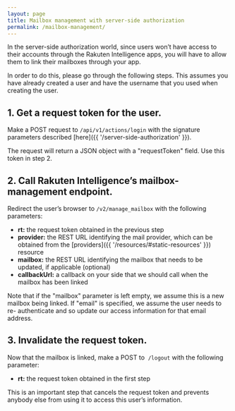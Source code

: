 ```yaml
---
layout: page
title: Mailbox management with server-side authorization
permalink: /mailbox-management/
---
```


In the server-side authorization world, since users won’t have access to their accounts through the Rakuten Intelligence apps, you will have to allow them to link their mailboxes through your app.

In order to do this, please go through the following steps. This assumes you have already created a user and have the username that you used when creating the user.

## 1\. Get a request token for the user.

Make a POST request to `/api/v1/actions/login` with the signature parameters described [here]({{ '/server-side-authorization' }}).

The request will return a JSON object with a "requestToken" field. Use this token in step 2.

## 2\. Call Rakuten Intelligence’s mailbox-management endpoint.

Redirect the user’s browser to `/v2/manage_mailbox` with the following parameters:

- **rt:** the request token obtained in the previous step
- **provider:** the REST URL identifying the mail provider, which can be obtained from the [providers]({{ '/resources/#static-resources' }}) resource
- **mailbox:** the REST URL identifying the mailbox that needs to be updated, if applicable (optional)
- **callbackUrl:** a callback on your side that we should call when the mailbox has been linked

Note that if the "mailbox" parameter is left empty, we assume this is a new mailbox being linked. If "email" is specified, we assume the user needs to re- authenticate and so update our access information for that email address.

## 3\. Invalidate the request token.

Now that the mailbox is linked, make a POST to  `/logout` with the following parameter:

- **rt:** the request token obtained in the first step

This is an important step that cancels the request token and prevents anybody else from using it to access this user’s information.
